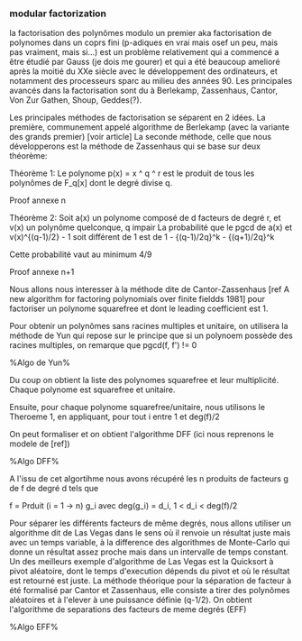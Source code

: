 ### modular factorization

la factorisation des polynômes modulo un premier aka factorisation de polynomes dans un coprs fini (p-adiques en vrai mais osef un peu, mais pas vraiment, mais si...)
est un problème relativement qui a commencé a être étudié par Gauss (je dois me gourer) et qui a été beaucoup amelioré après la moitié du XXe siècle avec le développement des ordinateurs,
et notamment des processeurs sparc au milieu des années 90. Les principales avancés dans la factorisation sont du à Berlekamp, Zassenhaus, Cantor, Von Zur Gathen, Shoup, Geddes(?).

Les principales méthodes de factorisation se séparent en 2 idées. La première, communement appelé algorithme de Berlekamp (avec la variante des grands premier) [voir article]
La seconde méthode, celle que nous développerons est la méthode de Zassenhaus qui se base sur deux théorème:

Théorème 1:
Le polynome p(x) = x ^ q ^ r est le produit de tous les polynômes de F_q[x] dont le degré divise q.

Proof annexe n

Théorème 2:
Soit a(x) un polynome composé de d facteurs de degré r, et v(x) un polynôme quelconque, q impair
La probabilité que le pgcd de a(x) et v(x)^{(q-1)/2} - 1 soit différent de 1 est de 
1 - {(q-1)/2q}^k - {(q+1)/2q}^k

Cette probabilité vaut au minimum 4/9

Proof annexe n+1

Nous allons nous interesser à la méthode dite de Cantor-Zassenhaus [ref A new algorithm for factoring polynomials over finite fieldds 1981]
pour factoriser un polynome squarefree et dont le leading coefficient est 1.

Pour obtenir un polynômes sans racines multiples et unitaire, on utilisera la méthode de Yun qui repose sur le principe que
si un polynoem possède des racines multiples, on remarque que pgcd(f, f') != 0

%Algo de Yun%

Du coup on obtient la liste des polynomes squarefree et leur multiplicité. Chaque polynome est squarefree et unitaire.

Ensuite, pour chaque polynome squarefree/unitaire, nous utilisons le Theroeme 1, en appliquant, pour tout i entre 1 et deg(f)/2

On peut formaliser et on obtient l'algorithme DFF (ici nous reprenons le modele de [ref])

%Algo DFF%

A l'issu de cet algortihme nous avons récupéré les n produits de facteurs g de f de degré d tels que 

f = Prduit (i = 1 -> n) g_i avec deg(g_i) = d_i, 1 < d_i < deg(f)/2

Pour séparer les différents facteurs de même degrés, nous allons utiliser un algorithme dit de Las Vegas dans le sens où il renvoie un résultat juste mais avec un temps
variable, à la difference des algorithmes de Monte-Carlo qui donne un résultat assez proche mais dans un intervalle de temps constant.
Un des meilleurs exemple d'algorithme de Las Vegas est la Quicksort à pivot aléatoire, dont le temps d'execution dépends du pivot et où le résultat est retourné est juste.
La méthode théorique pour la séparation de facteur à été formalisé par Cantor et Zassenhaus, elle consiste a tirer des polynômes aléatoires et à l'elever à une puissance
définie (q-1/2). On obtient l'algorithme de separations des facteurs de meme degrés (EFF)

%Algo EFF%


